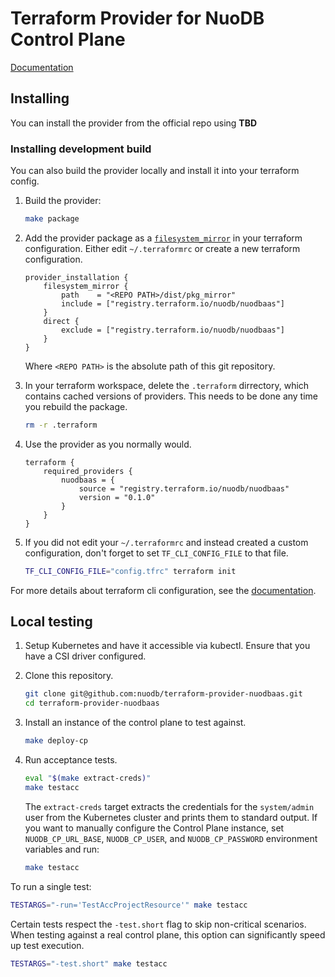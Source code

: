 # Terraform Provider for NuoDB Control Plane

[Documentation](docs/index.md)

## Installing

You can install the provider from the official repo using **TBD**

### Installing development build

You can also build the provider locally and install it into your terraform config.

1. Build the provider:
    ```sh
    make package
    ```

2. Add the provider package as a [`filesystem_mirror`](https://developer.hashicorp.com/terraform/cli/config/config-file#filesystem_mirror) in your terraform configuration. Either edit `~/.terraformrc` or create a new terraform configuration.
    ```hcl
    provider_installation {
        filesystem_mirror {
            path    = "<REPO PATH>/dist/pkg_mirror"
            include = ["registry.terraform.io/nuodb/nuodbaas"]
        }
        direct {
            exclude = ["registry.terraform.io/nuodb/nuodbaas"]
        }
    }
    ```
    Where `<REPO PATH>` is the absolute path of this git repository.

3. In your terraform workspace, delete the `.terraform` dirrectory, which contains cached versions of providers. This needs to be done any time you rebuild the package.
    ```sh
    rm -r .terraform
    ```

4. Use the provider as you normally would.
    ```hcl
    terraform {
        required_providers {
            nuodbaas = {
                source = "registry.terraform.io/nuodb/nuodbaas"
                version = "0.1.0"
            }
        }
    }
    ```

5. If you did not edit your `~/.terraformrc` and instead created a custom configuration, don't forget to set `TF_CLI_CONFIG_FILE` to that file.

    ```sh
    TF_CLI_CONFIG_FILE="config.tfrc" terraform init
    ```
For more details about terraform cli configuration, see the [documentation](https://developer.hashicorp.com/terraform/cli/config/config-file).

## Local testing

1. Setup Kubernetes and have it accessible via kubectl.
Ensure that you have a CSI driver configured.

2. Clone this repository.

    ```sh
    git clone git@github.com:nuodb/terraform-provider-nuodbaas.git
    cd terraform-provider-nuodbaas
    ```

3. Install an instance of the control plane to test against.
   
    ```sh
    make deploy-cp
    ```

4. Run acceptance tests.

    ```sh
    eval "$(make extract-creds)"
    make testacc
    ```

    The `extract-creds` target extracts the credentials for the `system/admin` user from the Kubernetes cluster and prints them to standard output. If you want to manually configure the Control Plane instance, set  `NUODB_CP_URL_BASE`, `NUODB_CP_USER`, and `NUODB_CP_PASSWORD` environment variables and run:

    ```sh
    make testacc
    ```

To run a single test:

```sh
TESTARGS="-run='TestAccProjectResource'" make testacc
```

Certain tests respect the `-test.short` flag to skip non-critical scenarios. When testing against a real control plane, this option can significantly speed up test execution.
```sh
TESTARGS="-test.short" make testacc
```
